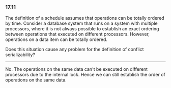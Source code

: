 ### 17.11

The definition of a schedule assumes that operations can be totally ordered by time. Consider a database system that runs on a system with multiple processors, where it is not always possible to establish an exact ordering between operations that executed on different processors. However, operations on a data item can be totally ordered. 

Does this situation cause any problem for the definition of conflict serializability?

---

No. The operations on the same data can't be executed on different processors due to the internal lock. Hence we can still establish the order of operations on the same data.
